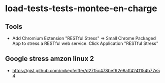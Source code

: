 # load-tests-tests-montee-en-charge

## Tools

* Add Chromium Extension "RESTful Stress" => Small Chrome Packaged App to stress a RESTful web service. 
Click Application "RESTful Stress"


## Google stress amzon linux 2
* https://gist.github.com/mikepfeiffer/d27f5c478bef92e8aff4241154b77e54

